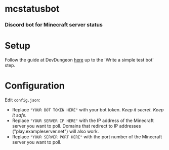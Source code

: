 # mcstatusbot
### Discord bot for Minecraft server status

# Setup
Follow the guide at DevDungeon [here](https://www.devdungeon.com/content/javascript-discord-bot-tutorial) up to the 'Write a simple test bot' step.

# Configuration
Edit `config.json`:
- Replace `"YOUR BOT TOKEN HERE"` with your bot token. *Keep it secret. Keep it safe.*
- Replace `"YOUR SERVER IP HERE"` with the IP address of the Minecraft server you want to poll. Domains that redirect to IP addresses ("play.exampleserver.net") will also work.
- Replace `"YOUR SERVER PORT HERE"` with the port number of the Minecraft server you want to poll.
